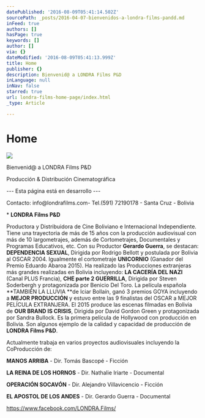 ```yaml
---
datePublished: '2016-08-09T05:41:14.502Z'
sourcePath: _posts/2016-04-07-bienvenidos-a-londra-films-pandd.md
inFeed: true
authors: []
hasPage: true
keywords: []
author: []
via: {}
dateModified: '2016-08-09T05:41:13.999Z'
title: Home
publisher: {}
description: Bienvenid@ a LONDRA Films P&D
inLanguage: null
inNav: false
starred: true
url: londra-films-home-page/index.html
_type: Article

---
```

# Home
![](https://s3-us-west-2.amazonaws.com/the-grid-img/p/c4acff47bdd5aa53ab7fa34cae65882cba0312ca.png)

Bienvenid@ a LONDRA Films P&D

Producción & Distribución Cinematográfica

--- Esta página está en desarrollo ---

Contacto: info@londrafilms.com- Tel.(591) 72190178 - Santa Cruz - Bolivia

\* **LONDRA Films P&D**

Productora y Distribuidora de Cine Boliviano e Internacional Independiente. Tiene una trayectoria de más de 15 años con la producción audiovisual con más de 10 largometrajes, además de Cortometrajes, Documentales y Programas Educativos, etc. Con su Productor **Gerardo Guerra**, se destacan: **DEPENDENCIA SEXUAL**, Dirigida por Rodrigo Bellott y postulada por Bolivia al OSCAR 2004\. Igualmente el cortometraje **UNICORNIO** (Ganador del Premio Eduardo Abaroa 2015). Ha realizado las Producciones extranjeras más grandes realizadas en Bolivia incluyendo: **LA CACERÍA DEL NAZI** (Canal PLUS Francia), **CHE parte 2 GUERRILLA**, Dirigida por Steven Soderbergh y protagonizada por Benicio Del Toro. La película española **TAMBIÉN LA LLUVIA **de Iciar Bollaín, ganó 3 premios GOYA incluyendo a **MEJOR PRODUCCIÓN** y estuvo entre las 9 finalistas del OSCAR a MEJOR PELÍCULA EXTRANJERA. El 2015 produce las escenas filmadas en Bolivia de **OUR BRAND IS CRISIS**, Dirigida por David Gordon Green y protagonizada por Sandra Bullock. Es la primera película de Hollywood con producción en Bolivia. Son algunos ejemplo de la calidad y capacidad de producción de **LONDRA Films P&D**.

Actualmente trabaja en varios proyectos audiovisuales incluyendo la CoProducción de:

**MANOS ARRIBA** - Dir. Tomás Bascopé - Ficción

**LA REINA DE LOS HORNOS** - Dir. Nathalie Iriarte - Documental

**OPERACIÓN SOCAVÓN** - Dir. Alejandro Villavicencio - Ficción

**EL APOSTOL DE LOS ANDES** - Dir. Gerardo Guerra - Documental

https://www.facebook.com/LONDRA.Films/